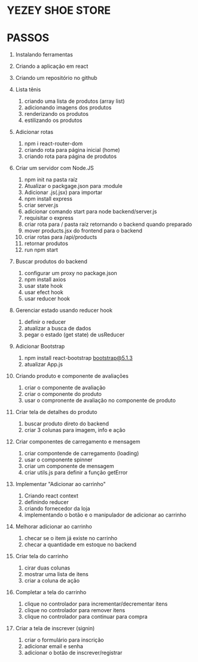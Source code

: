 # YEZEY SHOE STORE 

# PASSOS

1. Instalando ferramentas
2. Criando a aplicação em react
3. Criando um repositório no github
4. Lista tênis
    1. criando uma lista de produtos (array list)
    2. adicionando imagens dos produtos
    3. renderizando os produtos
    4. estilizando os produtos

5. Adicionar rotas
    1. npm i react-router-dom  
    2. criando rota para página inicial (home)
    3. criando rota para página de produtos

6. Criar um servidor com Node.JS
    1. npm init na pasta raíz
    2. Atualizar o packgage.json para :module
    3. Adicionar .js(.jsx) para importar
    4. npm install express
    5. criar server.js
    6. adicionar comando start para node backend/server.js
    7. requisitar o express
    8. criar rota para / pasta raíz retornando o backend quando preparado
    9. mover products.jsx do frontend para o backend
    10. criar rotas para /api/products
    11. retornar produtos
    12. run npm start

7. Buscar produtos do backend
    1. configurar um proxy no package.json
    2. npm install axios
    3. usar state hook
    4. usar efect hook
    5. usar reducer hook

8. Gerenciar estado usando reducer hook
    1. definir o reducer
    2. atualizar a busca de dados
    3. pegar o estado (get state) de usReducer

9. Adicionar Bootstrap
    1. npm install react-bootstrap bootstrap@5.1.3
    2. atualizar App.js

10. Criando produto e componente de avaliações
    1. criar o componente de avaliação
    2. criar o componente do produto
    3. usar o compronente de avaliação no componente de produto

11. Criar tela de detalhes do produto
    1. buscar produto direto do backend
    2. criar 3 colunas para imagem, info e ação

12. Criar componentes de carregamento e mensagem
    1. criar compontende de carregamento (loading)
    2. usar o componente spinner
    3. criar um componente de mensagem
    4. criar utils.js para definir a função getError

13. Implementar "Adicionar ao carrinho"
    1. Criando react context
    2. definindo reducer
    3. criando fornecedor da loja
    4. implementando o botão e o manipulador de adicionar ao carrinho 

14. Melhorar adicionar ao carrinho
    1. checar se o item já existe no carrinho
    2. checar a quantidade em estoque no backend

15. Criar tela do carrinho
    1. cirar duas colunas
    2. mostrar uma lista de itens
    3. criar a coluna de ação

16. Completar a tela do carrinho
    1. clique no controlador para incrementar/decrementar itens
    2.  clique no controlador para remover itens
    3.  clique no controlador para continuar para compra

17. Criar a tela de inscrever (signin)
    1. criar o formulário para inscrição
    2. adicionar email e senha
    3. adicionar o botão de inscrever/registrar